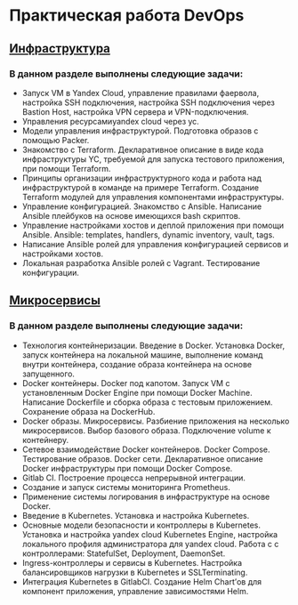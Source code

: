 # Практическая работа DevOps

## [Инфраструктура](https://github.com/IvanPrivalov/DevOps-Learning/tree/main/Инфраcтруктура)

### В данном разделе выполнены следующие задачи:

- Запуск VM в Yandex Cloud, управление правилами фаервола, настройка SSH подключения, настройка SSH подключения через Bastion Host, настройка VPN сервера и VPN-подключения.
- Управления ресурсамиyandex cloud через yc.
- Модели управления инфраструктурой. Подготовка образов с помощью Packer.
- Знакомство с Terraform. Декларативное описание в виде кода инфраструктуры YC, требуемой для запуска тестового приложения, при помощи Terraform.
- Принципы организации инфраструктурного кода и работа над инфраструктурой в команде на примере Terraform. Создание Terraform модулей для управления компонентами инфраструктуры.
- Управление конфигурацией. Знакомство с Ansible. Написание Ansible плейбуков на основе имеющихся bash скриптов.
- Управление настройками хостов и деплой приложения при помощи Ansible. Ansible: templates, handlers, dynamic inventory, vault, tags.
- Написание Ansible ролей для управления конфигурацией сервисов и настройками хостов.
- Локальная разработка Ansible ролей с Vagrant. Тестирование конфигурации.

## [Микросервисы](https://github.com/IvanPrivalov/DevOps-Learning/tree/main/Микросервисы)

### В данном разделе выполнены следующие задачи:

- Технология контейнеризации. Введение в Docker. Установка Docker, запуск контейнера на локальной машине, выполнение команд внутри контейнера, создание образа контейнера на основе запущенного.
- Docker контейнеры. Docker под капотом. Запуск VM с установленным Docker Engine при помощи Docker Machine. Написание Dockerfile и сборка образа с тестовым приложением. Сохранение образа на DockerHub.
- Docker образы. Микросервисы. Разбиение приложения на несколько микросервисов. Выбор базового образа. Подключение volume к контейнеру.
- Сетевое взаимодействие Docker контейнеров. Docker Compose. Тестирование образов. Docker сети. Декларативное описание Docker инфраструктуры при помощи Docker Compose. 
- Gitlab CI. Построение процесса непрерывной интеграции.
- Создание и запуск системы мониторинга Prometheus.
- Применение системы логирования в инфраструктуре на основе Docker.
- Введение в Kubernetes. Установка и настройка Kubernetes.
- Основные модели безопасности и контроллеры в Kubernetes. Установка и настройка yandex cloud Kubernetes Engine, настройка локального профиля администратора для yandex cloud. Работа с с контроллерами: StatefulSet, Deployment, DaemonSet.
- Ingress-контроллеры и сервисы в Kubernetes. Настройка балансировщиков нагрузки в Kubernetes и SSL­Terminating.
- Интеграция Kubernetes в GitlabCI. Создание Helm Chart’ов для компонент приложения, управление зависимостями Helm.